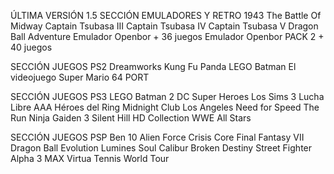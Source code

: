 ÚLTIMA VERSIÓN 1.5
SECCIÓN EMULADORES Y RETRO
1943 The Battle Of Midway
Captain Tsubasa III
Captain Tsubasa IV
Captain Tsubasa V
Dragon Ball Adventure
Emulador Openbor + 36 juegos
Emulador Openbor PACK 2 + 40 juegos

SECCIÓN JUEGOS PS2
Dreamworks Kung Fu Panda
LEGO Batman El videojuego
Super Mario 64 PORT

SECCIÓN JUEGOS PS3
LEGO Batman 2 DC Super Heroes
Los Sims 3
Lucha Libre AAA Héroes del Ring
Midnight Club Los Angeles
Need for Speed The Run
Ninja Gaiden 3
Silent Hill HD Collection
WWE All Stars

SECCIÓN JUEGOS PSP
Ben 10 Alien Force
Crisis Core Final Fantasy VII
Dragon Ball Evolution
Lumines
Soul Calibur Broken Destiny
Street Fighter Alpha 3 MAX
Virtua Tennis World Tour
